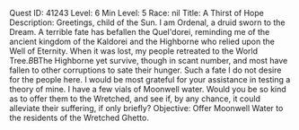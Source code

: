 Quest ID: 41243
Level: 6
Min Level: 5
Race: nil
Title: A Thirst of Hope
Description: Greetings, child of the Sun. I am Ordenal, a druid sworn to the Dream. A terrible fate has befallen the Quel'dorei, reminding me of the ancient kingdom of the Kaldorei and the Highborne who relied upon the Well of Eternity. When it was lost, my people retreated to the World Tree.$B$BThe Highborne yet survive, though in scant number, and most have fallen to other corruptions to sate their hunger. Such a fate I do not desire for the people here. I would be most grateful for your assistance in testing a theory of mine. I have a few vials of Moonwell water. Would you be so kind as to offer them to the Wretched, and see if, by any chance, it could alleviate their suffering, if only briefly?
Objective: Offer Moonwell Water to the residents of the Wretched Ghetto.
